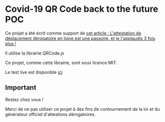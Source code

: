 # Covid-19 QR Code back to the future POC
Ce projet a été écrit comme support de [cet article : L'attestation de déplacement dérogatoire en ligne est une passoire, et je l'applaudis 3 fois plus !](https://www.linkedin.com/pulse/lattestation-de-d%25C3%25A9placement-d%25C3%25A9rogatoire-en-ligne-est-une-david-amar/?trackingId=tzeaMMvY0n3wFI9rFmZWYQ%3D%3D)

Il utilise la librairie QRCode.js

Ce projet, comme cette librairie, sont sous licence MIT.

Le test live est disponible [ici](https://dpamar.github.io/covid19qrcode/index.html)

## Important
Restez chez vous !

Merci de ne pas utiliser ce projet à des fins de contournement de la loi et du générateur officiel d'attestions dérogatoires.
